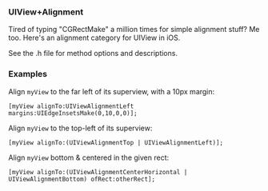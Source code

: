 ### UIView+Alignment

Tired of typing "CGRectMake" a million times for simple alignment stuff?
Me too. Here's an alignment category for UIView in iOS.

See the .h file for method options and descriptions.

### Examples

Align `myView` to the far left of its superview, with a 10px margin:
```objc
[myView alignTo:UIViewAlignmentLeft margins:UIEdgeInsetsMake(0,10,0,0)];
```

Align `myView` to the top-left of its superview:
```objc
[myView alignTo:(UIViewAlignmentTop | UIViewAlignmentLeft)];
```

Align `myView` bottom & centered in the given rect:
```objc
[myView alignTo:(UIViewAlignmentCenterHorizontal | UIViewAlignmentBottom) ofRect:otherRect];
```